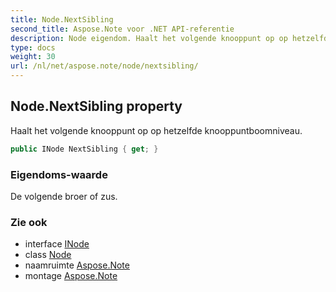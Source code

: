```yaml
---
title: Node.NextSibling
second_title: Aspose.Note voor .NET API-referentie
description: Node eigendom. Haalt het volgende knooppunt op op hetzelfde knooppuntboomniveau.
type: docs
weight: 30
url: /nl/net/aspose.note/node/nextsibling/
---
```

## Node.NextSibling property

Haalt het volgende knooppunt op op hetzelfde knooppuntboomniveau.

```csharp
public INode NextSibling { get; }
```

### Eigendoms-waarde

De volgende broer of zus.

### Zie ook

* interface [INode](../../inode/)
* class [Node](../)
* naamruimte [Aspose.Note](../../node/)
* montage [Aspose.Note](../../../)


